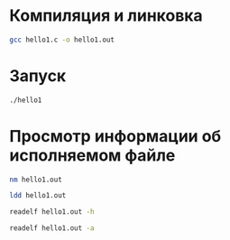 # Компиляция и линковка

```Bash
gcc hello1.c -o hello1.out
```

# Запуск

```Bash
./hello1
```

# Просмотр информации об исполняемом файле

```Bash
nm hello1.out
```

```Bash
ldd hello1.out
```

```Bash
readelf hello1.out -h
```

```Bash
readelf hello1.out -a
```
